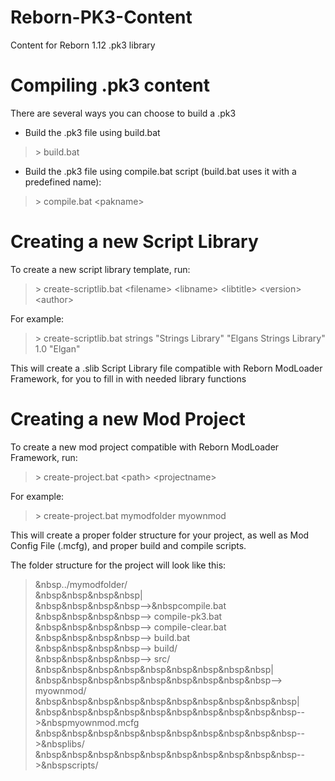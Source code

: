 Reborn-PK3-Content
==================

Content for Reborn 1.12 .pk3 library

Compiling .pk3 content
======================

There are several ways you can choose to build a .pk3

* Build the .pk3 file using build.bat

> \> build.bat

* Build the .pk3 file using compile.bat script (build.bat uses it with a predefined name):

> \> compile.bat \<pakname\>


Creating a new Script Library
=============================

To create a new script library template, run:

> \> create-scriptlib.bat \<filename\> \<libname\> \<libtitle\> \<version\> \<author\>

For example:

> \> create-scriptlib.bat strings "Strings Library" "Elgans Strings Library" 1.0 "Elgan"

This will create a .slib Script Library file compatible with Reborn ModLoader Framework, for you to fill in with needed library functions

Creating a new Mod Project
==========================

To create a new mod project compatible with Reborn ModLoader Framework, run:

> \> create-project.bat \<path\> \<projectname\>

For example:

> \> create-project.bat mymodfolder myownmod

This will create a proper folder structure for your project, as well as Mod Config File (.mcfg), and proper build and compile scripts.

The folder structure for the project will look like this:

>&nbsp../mymodfolder/<br/>
>&nbsp&nbsp&nbsp&nbsp|<br/>
>&nbsp&nbsp&nbsp&nbsp-->&nbspcompile.bat<br/>
>&nbsp&nbsp&nbsp&nbsp--> compile-pk3.bat<br/>
>&nbsp&nbsp&nbsp&nbsp--> compile-clear.bat<br/>
>&nbsp&nbsp&nbsp&nbsp--> build.bat<br/>
>&nbsp&nbsp&nbsp&nbsp--> build/<br/>
>&nbsp&nbsp&nbsp&nbsp--> src/<br/>
>&nbsp&nbsp&nbsp&nbsp&nbsp&nbsp&nbsp&nbsp&nbsp|<br/>
>&nbsp&nbsp&nbsp&nbsp&nbsp&nbsp&nbsp&nbsp&nbsp--> myownmod/<br/>
>&nbsp&nbsp&nbsp&nbsp&nbsp&nbsp&nbsp&nbsp&nbsp&nbsp|<br/>
>&nbsp&nbsp&nbsp&nbsp&nbsp&nbsp&nbsp&nbsp&nbsp&nbsp-->&nbspmyownmod.mcfg<br/>
>&nbsp&nbsp&nbsp&nbsp&nbsp&nbsp&nbsp&nbsp&nbsp&nbsp-->&nbsplibs/<br/>
>&nbsp&nbsp&nbsp&nbsp&nbsp&nbsp&nbsp&nbsp&nbsp&nbsp-->&nbspscripts/<br/>
			  